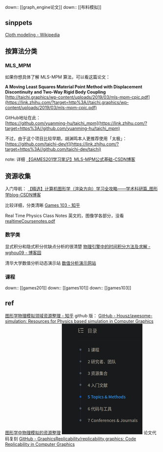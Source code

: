 
down:: [[graph_engine论文]]
down:: [[布料模拟]]

## sinppets
[Cloth modeling - Wikipedia](https://en.wikipedia.org/wiki/Cloth_modeling)

## 按算法分类

### MLS_MPM
如果你想具体了解 MLS-MPM 算法，可以看这篇论文：

**A Moving Least Squares Material Point Method with Displacement Discontinuity and Two-Way Rigid Body Coupling**  
[http://taichi.graphics/wp-content/uploads/2019/03/mls-mpm-cpic.pdf](https://link.zhihu.com/?target=http%3A//taichi.graphics/wp-content/uploads/2019/03/mls-mpm-cpic.pdf)

GitHub地址在此：  
[https://github.com/yuanming-hu/taichi_mpm](https://link.zhihu.com/?target=https%3A//github.com/yuanming-hu/taichi_mpm)

不过，由于这个项目比较早期，胡渊鸣本人更推荐使用「太极」：  
[https://github.com/taichi-dev/t](https://link.zhihu.com/?target=https%3A//github.com/taichi-dev/taichi)

note: 详细
[【GAMES201学习笔记】MLS-MPM公式基础-CSDN博客](https://blog.csdn.net/weixin_44423708/article/details/118755150)
## 资源收集
入门导航：
[【精选】计算机图形学（渲染方向）学习全攻略——学术科研篇\_图形学blog-CSDN博客](https://blog.csdn.net/tiao_god/article/details/111146313)

比较详细，分类清晰
[Games 103 - 知乎](https://www.zhihu.com/column/c_1481545880260513792)

Real Time Physics Class Notes 英文的，图像学各部分，没看
[realtimeCoursenotes.pdf](https://matthias-research.github.io/pages/publications/realtimeCoursenotes.pdf)

### 数学类
显式积分和隐式积分优缺点分析的很清楚
[物理引擎中的时间积分方法及求解 - wghou09 - 博客园](https://www.cnblogs.com/wghou09/p/13245923.html)

清华大学数值分析动态演示站
[数值分析演示网站](http://numbda.cs.tsinghua.edu.cn/~yuwj/numweb/index.html#ordinary)
### 课程
down:: [[games201]]
down:: [[games101]]
down:: [[games103]]
## ref
[图形学物理模拟领域资源整理 - 知乎](https://zhuanlan.zhihu.com/p/444931303?utm_id=0)
github 版：
[GitHub - Housz/awesome-simulation: Resources for Physics based simulation in Computer Graphics 图形学中物理模拟的资源整理](https://github.com/Housz/awesome-simulation)
 ![200](https://raw.githubusercontent.com/acdefg/cdn/main/obsidian/202402261142077.png)
 论文代码复刻
[GitHub - GraphicsReplicability/replicability.graphics: Code Replicability in Computer Graphics](https://github.com/GraphicsReplicability/replicability.graphics)
